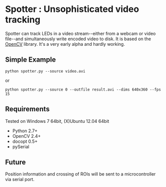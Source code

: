 
Spotter : Unsophisticated video tracking
========================================

Spotter can track LEDs in a video stream--either from a webcam or video file--and simultaneously write encoded video to disk. It is based on the [OpenCV](http://opencv.org/) library. It's a very early alpha and hardly working.

Simple Example
--------------

    python spotter.py --source video.avi

or

    python spotter.py --source 0 --outfile result.avi --dims 640x360 --fps 15

Requirements
------------

Tested on Windows 7 64bit, (X)Ubuntu 12.04 64bit

- Python 2.7+
- OpenCV 2.4+
- docopt 0.5+
- pySerial

Future
------

Position information and crossing of ROIs will be sent to a microcontroller via serial port.